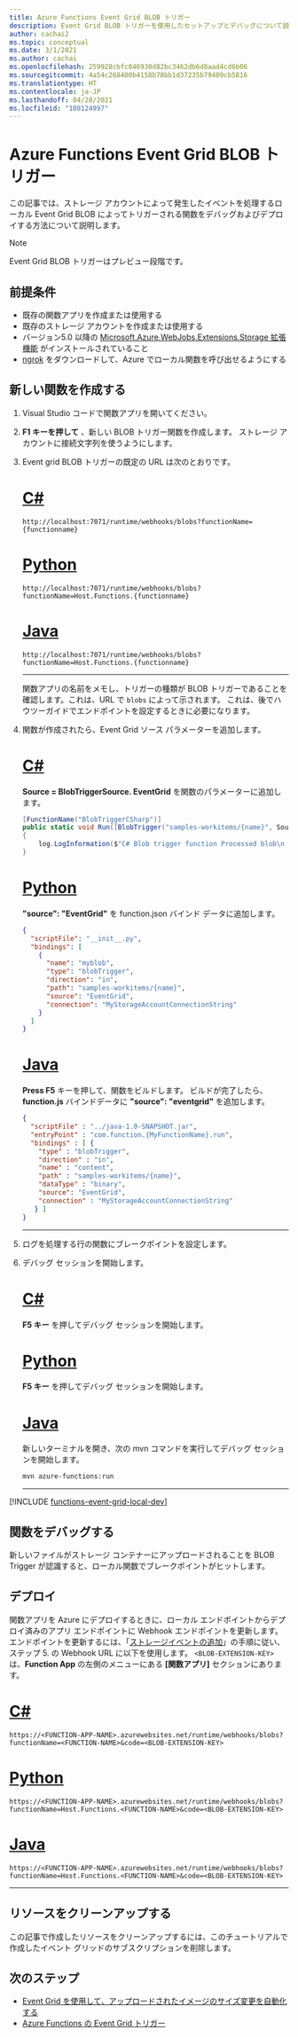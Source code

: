 ```yaml
---
title: Azure Functions Event Grid BLOB トリガー
description: Event Grid BLOB トリガーを使用したセットアップとデバッグについて説明します。
author: cachai2
ms.topic: conceptual
ms.date: 3/1/2021
ms.author: cachai
ms.openlocfilehash: 259928cbfc046930d82bc3462db6d8aad4cd6b06
ms.sourcegitcommit: 4a54c268400b4158b78bb1d37235b79409cb5816
ms.translationtype: HT
ms.contentlocale: ja-JP
ms.lasthandoff: 04/28/2021
ms.locfileid: "108124997"
---
```

# <a name="azure-function-event-grid-blob-trigger"></a>Azure Functions Event Grid BLOB トリガー

この記事では、ストレージ アカウントによって発生したイベントを処理するローカル Event Grid BLOB によってトリガーされる関数をデバッグおよびデプロイする方法について説明します。

> [!NOTE]
> Event Grid BLOB トリガーはプレビュー段階です。

## <a name="prerequisites"></a>前提条件

- 既存の関数アプリを作成または使用する
- 既存のストレージ アカウントを作成または使用する
- バージョン5.0 以降の [Microsoft.Azure.WebJobs.Extensions.Storage 拡張機能](https://www.nuget.org/packages/Microsoft.Azure.WebJobs.Extensions.Storage/5.0.0-beta.2) がインストールされていること
- [ngrok](https://ngrok.com/) をダウンロードして、Azure でローカル関数を呼び出せるようにする

## <a name="create-a-new-function"></a>新しい関数を作成する

1. Visual Studio コードで関数アプリを開いてください。

1. **F1 キーを押して** 、新しい BLOB トリガー関数を作成します。 ストレージ アカウントに接続文字列を使うようにします。

1. Event grid BLOB トリガーの既定の URL は次のとおりです。

    # <a name="c"></a>[C#](#tab/csharp)

    ```http
    http://localhost:7071/runtime/webhooks/blobs?functionName={functionname}
    ```

    # <a name="python"></a>[Python](#tab/python)

    ```http
    http://localhost:7071/runtime/webhooks/blobs?functionName=Host.Functions.{functionname}
    ```

    # <a name="java"></a>[Java](#tab/java)

    ```http
    http://localhost:7071/runtime/webhooks/blobs?functionName=Host.Functions.{functionname}
    ```

    ---

    関数アプリの名前をメモし、トリガーの種類が BLOB トリガーであることを確認します。これは、URL で `blobs` によって示されます。 これは、後でハウツーガイドでエンドポイントを設定するときに必要になります。

1. 関数が作成されたら、Event Grid ソース パラメーターを追加します。

    # <a name="c"></a>[C#](#tab/csharp)
    **Source = BlobTriggerSource. EventGrid** を関数のパラメーターに追加します。
    
    ```csharp
    [FunctionName("BlobTriggerCSharp")]
    public static void Run([BlobTrigger("samples-workitems/{name}", Source = BlobTriggerSource.EventGrid, Connection = "connection")]Stream myBlob, string name, ILogger log)
    {
        log.LogInformation($"C# Blob trigger function Processed blob\n Name:{name} \n Size: {myBlob.Length} Bytes");
    }
    ```

    # <a name="python"></a>[Python](#tab/python)
    **"source": "EventGrid"** を function.json バインド データに追加します。
    
    ```json
    {
      "scriptFile": "__init__.py",
      "bindings": [
        {
          "name": "myblob",
          "type": "blobTrigger",
          "direction": "in",
          "path": "samples-workitems/{name}",
          "source": "EventGrid",
          "connection": "MyStorageAccountConnectionString"
        }
      ]
    }
    ```

    # <a name="java"></a>[Java](#tab/java)
    **Press F5** キーを押して、関数をビルドします。 ビルドが完了したら、**function.js** バインドデータに **"source": "eventgrid"** を追加します。
    
    ```json
    {
      "scriptFile" : "../java-1.0-SNAPSHOT.jar",
      "entryPoint" : "com.function.{MyFunctionName}.run",
      "bindings" : [ {
        "type" : "blobTrigger",
        "direction" : "in",
        "name" : "content",
        "path" : "samples-workitems/{name}",
        "dataType" : "binary",
        "source": "EventGrid",
        "connection" : "MyStorageAccountConnectionString"
       } ]
    }
    ```

    ---

1. ログを処理する行の関数にブレークポイントを設定します。

1. デバッグ セッションを開始します。

    # <a name="c"></a>[C#](#tab/csharp)
    **F5 キー** を押してデバッグ セッションを開始します。

    # <a name="python"></a>[Python](#tab/python)
    **F5 キー** を押してデバッグ セッションを開始します。

    # <a name="java"></a>[Java](#tab/java)
    新しいターミナルを開き、次の mvn コマンドを実行してデバッグ セッションを開始します。

    ```bash
    mvn azure-functions:run
    ```

    ---

[!INCLUDE [functions-event-grid-local-dev](../../includes/functions-event-grid-local-dev.md)]

## <a name="debug-the-function"></a>関数をデバッグする
新しいファイルがストレージ コンテナーにアップロードされることを BLOB Trigger が認識すると、ローカル関数でブレークポイントがヒットします。

## <a name="deployment"></a>デプロイ

関数アプリを Azure にデプロイするときに、ローカル エンドポイントからデプロイ済みのアプリ エンドポイントに Webhook エンドポイントを更新します。 エンドポイントを更新するには、「[ストレージイベントの追加](#add-a-storage-event)」の手順に従い、ステップ 5. の Webhook URL に以下を使用します。 `<BLOB-EXTENSION-KEY>` は、**Function App** の左側のメニューにある **[関数アプリ]** セクションにあります。

# <a name="c"></a>[C#](#tab/csharp)

```http
https://<FUNCTION-APP-NAME>.azurewebsites.net/runtime/webhooks/blobs?functionName=<FUNCTION-NAME>&code=<BLOB-EXTENSION-KEY>
```

# <a name="python"></a>[Python](#tab/python)

```http
https://<FUNCTION-APP-NAME>.azurewebsites.net/runtime/webhooks/blobs?functionName=Host.Functions.<FUNCTION-NAME>&code=<BLOB-EXTENSION-KEY>
```

# <a name="java"></a>[Java](#tab/java)

```http
https://<FUNCTION-APP-NAME>.azurewebsites.net/runtime/webhooks/blobs?functionName=Host.Functions.<FUNCTION-NAME>&code=<BLOB-EXTENSION-KEY>
```

---

## <a name="clean-up-resources"></a>リソースをクリーンアップする

この記事で作成したリソースをクリーンアップするには、このチュートリアルで作成したイベント グリッドのサブスクリプションを削除します。

## <a name="next-steps"></a>次のステップ

- [Event Grid を使用して、アップロードされたイメージのサイズ変更を自動化する](../event-grid/resize-images-on-storage-blob-upload-event.md)
- [Azure Functions の Event Grid トリガー](./functions-bindings-event-grid.md)